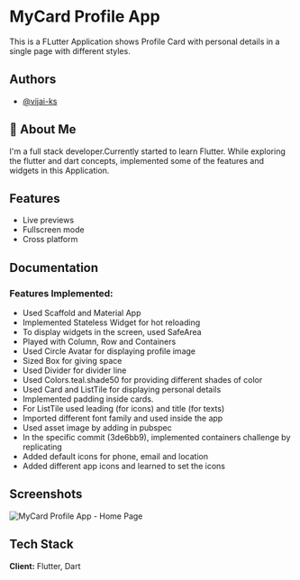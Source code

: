 
# MyCard Profile App

This is a FLutter Application shows Profile Card with personal details in a single page with different styles. 
 


## Authors

- [@vijai-ks](https://www.github.com/vijai-ks)


## 🚀 About Me
I'm a full stack developer.Currently started to learn Flutter. While exploring the flutter and dart concepts, implemented some of the features and widgets in this Application.


## Features

- Live previews
- Fullscreen mode
- Cross platform


## Documentation

### Features Implemented:
- Used Scaffold and Material App
- Implemented Stateless Widget for hot reloading
- To display widgets in the screen, used SafeArea
- Played with Column, Row and Containers
- Used Circle Avatar for displaying profile image
- Sized Box for giving space
- Used Divider for divider line
- Used Colors.teal.shade50 for providing different shades of color
- Used Card and ListTile for displaying personal details
- Implemented padding inside cards.
- For ListTile used leading (for icons) and title (for texts)
- Imported different font family and used inside the app
- Used asset image by adding in pubspec
- In the specific commit (3de6bb9), implemented containers challenge by replicating
- Added default icons for phone, email and location
- Added different app icons and learned to set the icons


## Screenshots

![MyCard Profile App - Home Page](https://github.com/vijai-ks/MyCard-User-Profile-Application/assets/68953743/6ffba59b-4559-4ceb-9b84-40406a92d3bd)

 

## Tech Stack

**Client:** Flutter, Dart


